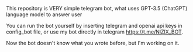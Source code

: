 This repository is VERY simple telegram bot, what uses GPT-3.5 (ChatGPT) language model to answer user

You can run the bot yourself by inserting telegram and openai api keys in config_bot file, or use my bot directly in telegram https://t.me/NlZlX_BOT.

Now the bot doesn't know what you wrote before, but I'm working on it. 

